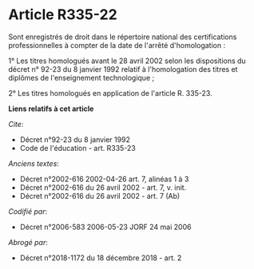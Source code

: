 # Article R335-22

Sont enregistrés de droit dans le répertoire national des certifications professionnelles à compter de la date de l'arrêté
d'homologation : 

1° Les titres homologués avant le 28 avril 2002 selon les dispositions du décret n° 92-23 du 8 janvier 1992 relatif à
l'homologation des titres et diplômes de l'enseignement technologique ; 

2° Les titres homologués en application de l'article R. 335-23.

**Liens relatifs à cet article**

_Cite_:

  - Décret n°92-23 du 8 janvier 1992
  - Code de l'éducation - art. R335-23

_Anciens textes_:

  - Décret n°2002-616 2002-04-26 art. 7, alinéas 1 à 3
  - Décret n°2002-616 du 26 avril 2002 - art. 7, v. init.
  - Décret n°2002-616 du 26 avril 2002 - art. 7 (Ab)

_Codifié par_:

  - Décret n°2006-583 2006-05-23 JORF 24 mai 2006

_Abrogé par_:

  - Décret n°2018-1172 du 18 décembre 2018 - art. 2
